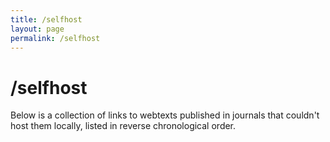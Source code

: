 ```yaml
---
title: /selfhost
layout: page
permalink: /selfhost
---
```


# /selfhost

Below is a collection of links to webtexts published in journals that couldn't host them locally, listed in reverse chronological order.

